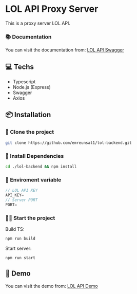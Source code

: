 # LOL API Proxy Server 
This is a proxy server LOL API.

### 📚 Documentation
You can visit the documentation from: [LOL API Swagger](https://leagueoflegends-backend.herokuapp.com/swagger/)

## 💻 Techs
- Typescript
- Node.js (Express)
- Swagger
- Axios
## 📦 Installation
### 📰 Clone the project
```bash
git clone https://github.com/emreunsal1/lol-backend.git
```
### 🔻 Install Dependencies
```bash
cd ./lol-backend && npm install
```
### 🔑 Enviroment variable 
```js
// LOL API KEY
API_KEY= 
// Server PORT 
PORT= 
```
### 🏃‍♂️ Start the project
Build TS:
```bash
npm run build
```
Start server:
```
npm run start
```

## 🔴 Demo
You can visit the demo from: [LOL API Demo](https://leagueoflegends-backend.herokuapp.com/swagger/)
